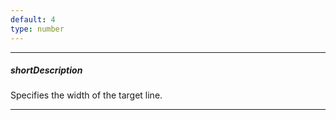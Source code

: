 ```yaml
---
default: 4
type: number
---
```

---
##### shortDescription
Specifies the width of the target line.

---

